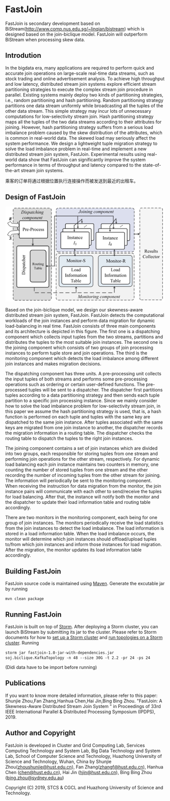 # FastJoin

FastJoin is secondary development based on BiStream(http://www.comp.nus.edu.sg/~linqian/bistream) which is designed based on the join-biclique model.
FastJoin will outperform BiStream when processing skew data. 

## Introdution 

In the bigdata era, many applications are required to perform quick and accurate join operations on large-scale real-time data streams, such as stock trading and online advertisement analysis. To achieve high throughput and low latency, distributed stream join systems explore efficient stream partitioning strategies to execute the complex stream join procedure in parallel. Existing systems mainly deploy two kinds of partitioning strategies, i.e., random partitioning and hash partitioning. Random partitioning strategy partitions one data stream uniformly while broadcasting all the tuples of the other data stream. This simple strategy may incur lots of unnecessary computations for low-selectivity stream join. Hash partitioning strategy maps all the tuples of the two data streams according to their attributes for joining. However, hash partitioning strategy suffers from a serious load imbalance problem caused by the skew distribution of the attributes, which is common in real-world data. The skewed load may seriously affect the system performance. We design a lightweight tuple migration strategy to solve the load imbalance problem in real-time and implement a new distributed stream join system, FastJoin. Experimental results using real-world data show that FastJoin can significantly improve the system performance in terms of throughput and latency compared to the state-of-the-art stream join systems.

乘客的订单将通过根据位置执行连接操作而被发送到最近的出租车。

## Design of FastJoin

![avatar](FastJoin.png)

Based on the join-biclique model, we design our skewness-aware distributed stream join system, FastJoin. FastJoin detects the computational workloads of the join instances and perform data migration for dynamic load-balancing in real time. FastJoin consists of three main components and its architecture is depicted in this figure. The first one is a dispatching component which collects input tuples from the two streams, partitions and distributes the tuples to the most suitable join instances. The second one is the joining component which consists of two groups of join processing instances to perform tuple store and join operations. The third is the monitoring component which detects the load imbalance among different join instances and makes migration decisions.

The dispatching component has three units. A pre-processing unit collects the input tuples of both streams and performs some pre-processing operations such as ordering or certain user-defined functions. The pre-processed tuples will be sent to a dispatcher. The dispatcher first partitions tuples according to a data partitioning strategy and then sends each tuple partition to a specific join processing instance. Since we mainly consider how to solve the load imbalance problem for low-selectivity stream join, in this paper we assume the hash partitioning strategy is used, that is, a hash function is performed on each tuple and tuples with the same key are dispatched to the same join instance. After tuples associated with the same keys are migrated from one join instance to another, the dispatcher records the migration information in a routing table. The dispatcher checks the routing table to dispatch the tuples to the right join instances.

The joining component contains a set of join instances which are divided into two groups, each responsible for storing tuples from one stream and performing join operations for the other stream, respectively. For dynamic load balancing each join instance maintains two counters in memory, one counting the number of stored tuples from one stream and the other recording the number of incoming tuples from the other stream for joining. The information will periodically be sent to the monitoring component. When receiving the instruction for data migration from the monitor, the join instance pairs will communicate with each other to send/receive the tuples for load balancing. After that, the instance will notify both the monitor and the dispatcher to update their load information table and routing table accordingly.

There are two monitors in the monitoring component, each being for one group of join instances. The monitors periodically receive the load statistics from the join instances to detect the load imbalance. The load information is stored in a load information table. When the load imbalance occurs, the monitor will determine which join instances should offload/upload tuples to/from which join instances and inform those instances for load migration. After the migration, the monitor updates its load information table accordingly.

## Building FastJoin

FastJoin source code is maintained using [Maven](http://maven.apache.org/). Generate the excutable jar by running

    mvn clean package

## Running FastJoin

FastJoin is built on top of [Storm](https://storm.apache.org/). After deploying a Storm cluster, you can launch BiStream by submitting its jar to the cluster. Please refer to Storm documents for how to [set up a Storm cluster](https://storm.apache.org/documentation/Setting-up-a-Storm-cluster.html) and [run topologies on a Storm cluster](https://storm.apache.org/documentation/Running-topologies-on-a-production-cluster.html).
Running 

    storm jar fastjoin-1.0-jar-with-dependencies.jar soj.biclique.KafkaTopology -n 48 --size 30G -t 2.2 -pr 24 -ps 24
(Didi data have to be import before running)

## Publications

If you want to know more detailed information, please refer to this paper:
Shunjie Zhou,Fan Zhang,Hanhua Chen,Hai Jin,Bing Bing Zhou. "FastJoin: A Skewness-Aware Distributed Stream Join System
" in Proceedings of 33rd IEEE International Parallel & Distributed Processing Symposium (IPDPS), 2019.


## Author and Copyright
FastJoin is developed in Cluster and Grid Computing Lab, Services Computing Technology and System Lab, Big Data Technology and System Lab, School of Computer Science and Technology, Huazhong University of Science and Technology, Wuhan, China by Shunjie Zhou(zhoushunjie@hust.edu.cn), Fan Zhang(zhangf@hust.edu.cn), Hanhua Chen (chen@hust.edu.cn), Hai Jin (hjin@hust.edu.cn), Bing Bing Zhou (bing.zhou@sydney.edu.au)

Copyright (C) 2019, STCS & CGCL and Huazhong University of Science and Technology.
